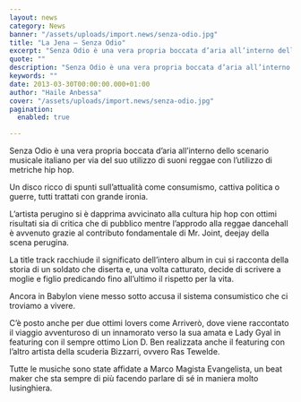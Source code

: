 ```yaml
---
layout: news
category: News
banner: "/assets/uploads/import.news/senza-odio.jpg"
title: "La Jena – Senza Odio"
excerpt: "Senza Odio è una vera propria boccata d’aria all’interno dello scenario musicale italiano per via del suo utilizzo di suoni reggae con l’utilizzo di metriche hip hop. Un disco ricco di spunti sull’attualità come consumismo, cattiva politica o guerre, tutti trattati con grande ironia. L’artista perugino si è dapprima avvicinato alla cultura hip hop con [&hellip"
quote: ""
description: "Senza Odio è una vera propria boccata d’aria all’interno dello scenario musicale italiano per via del suo utilizzo di suoni reggae con l’utilizzo di metriche hip hop. Un disco ricco di spunti sull’attualità come consumismo, cattiva politica o guerre, tutti trattati con grande ironia. L’artista perugino si è dapprima avvicinato alla cultura hip hop con [&hellip"
keywords: ""
date: 2013-03-30T00:00:00.000+01:00
author: "Haile Anbessa"
cover: "/assets/uploads/import.news/senza-odio.jpg"
pagination:
  enabled: true

---
```


Senza Odio è una vera propria boccata d’aria all’interno dello scenario musicale italiano per via del suo utilizzo di suoni reggae con l’utilizzo di metriche hip hop.

Un disco ricco di spunti sull’attualità come consumismo, cattiva politica o guerre, tutti trattati con grande ironia.

L’artista perugino si è dapprima avvicinato alla cultura hip hop con ottimi risultati sia di critica che di pubblico mentre l’approdo alla reggae dancehall è avvenuto grazie al contributo fondamentale di Mr. Joint, deejay della scena perugina.

La title track racchiude il significato dell’intero album in cui si racconta della storia di un soldato che diserta e, una volta catturato, decide di scrivere a moglie e figlio predicando fino all’ultimo il rispetto per la vita.

Ancora in Babylon viene messo sotto accusa il sistema consumistico che ci troviamo a vivere.

C’è posto anche per due ottimi lovers come Arriverò, dove viene raccontato il viaggio avventuroso di un innamorato verso la sua amata e Lady Gyal in featuring con il sempre ottimo Lion D. Ben realizzata anche il featuring con l’altro artista della scuderia Bizzarri, ovvero Ras Tewelde.

Tutte le musiche sono state affidate a Marco Magista Evangelista, un beat maker che sta sempre di più facendo parlare di sé in maniera molto lusinghiera.